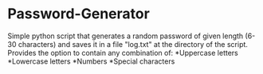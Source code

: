 # Password-Generator

Simple python script that generates a random password of given length (6-30 characters) and saves it in a file "log.txt" at the directory of the script. 
Provides the option to contain any combination of:
 *Uppercase letters
 *Lowercase letters
 *Numbers
 *Special characters
